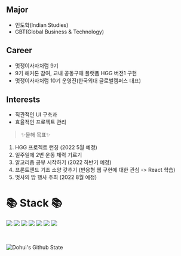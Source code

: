 
## Major
- 인도학(Indian Studies)
- GBT(Global Business & Technology)

## Career
- 멋쟁이사자처럼 9기
- 9기 해커톤 참여, 교내 공동구매 플랫폼 HGG 버전1 구현
- 멋쟁이사자처럼 10기 운영진(한국외대 글로벌캠퍼스 대표)

## Interests
- 직관적인 UI 구축과 
- 효율적인 프로젝트 관리

  
> ✨올해 목표✨ 
1. HGG 프로젝트 런칭 (2022 5월 예정)
2. 일주일에 2번 운동 체력 기르기
3. 알고리즘 공부 시작하기 (2022 하반기 예정)
4. 프론트엔드 기초 소양 갖추기 (반응형 웹 구현에 대한 관심 -> React 학습)
5. 멋사의 밤 행사 주최 (2022 8월 예정)
  


<h1> 📚 Stack  📚</h1>


<img
  src="https://img.shields.io/badge/HTML5-E34F26?style=flat-square&logo=HTML5&logoColor=white"
/>
<img
  src="https://img.shields.io/badge/CSS3-1572B6?style=flat-square&logo=CSS3&logoColor=white"
/>
<img
  src="https://img.shields.io/badge/JavaScript-F7DF1E?style=flat-square&logo=JavaScript&logoColor=white"
/>
<img
  src="https://img.shields.io/badge/Java-007396?style=flat-square&logo=Java&logoColor=white"
/>
<img
  src="https://img.shields.io/badge/React-61DAFB?style=flat-square&logo=React&logoColor=white"
/>
<img
  src="https://img.shields.io/badge/Python-FF7800?style=flat-square&logo=Python&logoColor=white"
/>
<img
  src="https://img.shields.io/badge/C_language-A8B9CC?style=flat-square&logo=C&logoColor=white"
/>

<br>

![Dohui's Github State](https://github-readme-stats.vercel.app/api?username=DohuiKo&show_icons=true&theme=radical)

<!--
**DohuiKo/DohuiKo** is a ✨ _special_ ✨ repository because its `README.md` (this file) appears on your GitHub profile.

Here are some ideas to get you started:

- 🔭 I’m currently working on ...
- 🌱 I’m currently learning ...
- 👯 I’m looking to collaborate on ...
- 🤔 I’m looking for help with ...
- 💬 Ask me about ...
- 📫 How to reach me: ...
- 😄 Pronouns: ...
- ⚡ Fun fact: ...
-->
